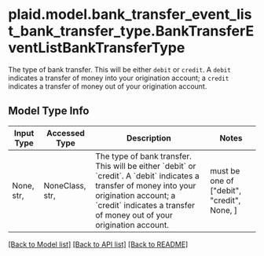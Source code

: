 # plaid.model.bank_transfer_event_list_bank_transfer_type.BankTransferEventListBankTransferType

The type of bank transfer. This will be either `debit` or `credit`.  A `debit` indicates a transfer of money into your origination account; a `credit` indicates a transfer of money out of your origination account.

## Model Type Info
Input Type | Accessed Type | Description | Notes
------------ | ------------- | ------------- | -------------
None, str,  | NoneClass, str,  | The type of bank transfer. This will be either &#x60;debit&#x60; or &#x60;credit&#x60;.  A &#x60;debit&#x60; indicates a transfer of money into your origination account; a &#x60;credit&#x60; indicates a transfer of money out of your origination account. | must be one of ["debit", "credit", None, ] 

[[Back to Model list]](../../README.md#documentation-for-models) [[Back to API list]](../../README.md#documentation-for-api-endpoints) [[Back to README]](../../README.md)

